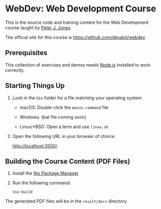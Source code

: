 WebDev: Web Development Course
==============================

This is the source code and training content for the Web
Development course taught by [Peter J. Jones][pjones].

The official site for this course is
<https://github.com/devalot/webdev>

Prerequisites
-------------

This collection of exercises and demos needs [Node.js][] installed to
work correctly.

Starting Things Up
------------------

  1. Look in the `bin` folder for a file matching your operating
     system:

       - macOS: Double-click the `macos.command` file

       - Windows: (bat file coming soon)

       - Linux/*BSD: Open a term and use `linux.sh`

  2. Open the following URL in your browser of choice:

     <http://localhost:3000/>

[pjones]: http://www.devalot.com/about/pjones.html
[node.js]: https://nodejs.org/


Building the Course Content (PDF Files)
---------------------------------------

  1. Install the [Nix Package Manager](https://nixos.org/nix/)

  2. Run the following command:

         nix-build

The generated PDF files will be in the `result/docs` directory.
